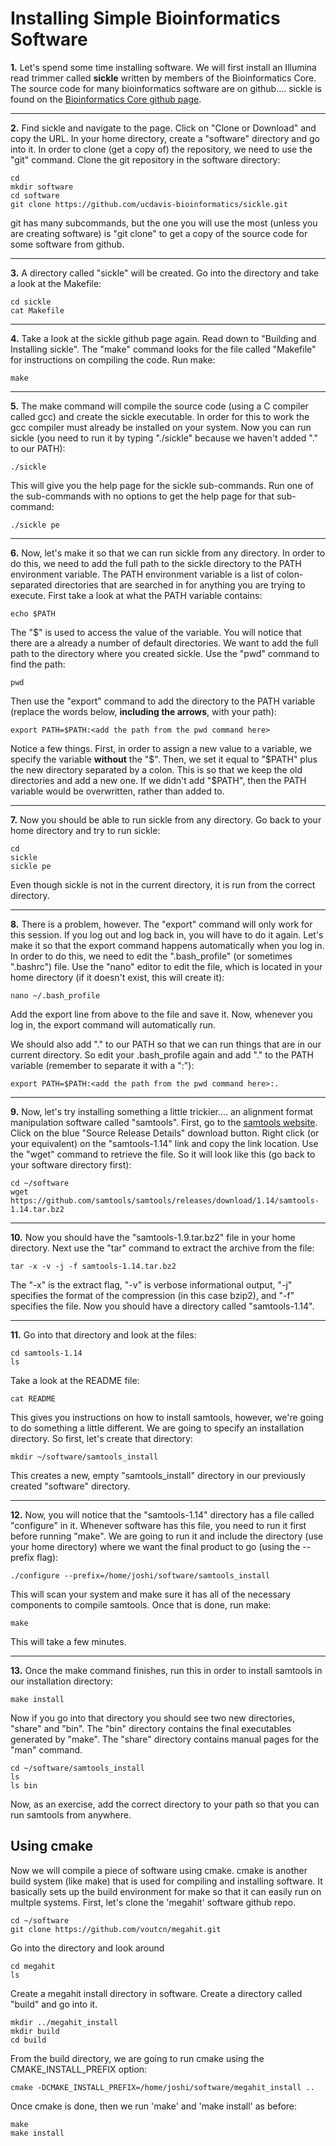 Installing Simple Bioinformatics Software
===========================================

**1\.** Let's spend some time installing software. We will first install an Illumina read trimmer called **sickle** written by members of the Bioinformatics Core. The source code for many bioinformatics software are on github.... sickle is found on the [Bioinformatics Core github page](https://github.com/ucdavis-bioinformatics).

---

**2\.** Find sickle and navigate to the page. Click on "Clone or Download" and copy the URL. In your home directory, create a "software" directory and go into it. In order to clone (get a copy of) the repository, we need to use the "git" command. Clone the git repository in the software directory:

	cd
	mkdir software
	cd software
	git clone https://github.com/ucdavis-bioinformatics/sickle.git

git has many subcommands, but the one you will use the most (unless you are creating software) is "git clone" to get a copy of the source code for some software from github.

---

**3\.** A directory called "sickle" will be created. Go into the directory and take a look at the Makefile:

	cd sickle
	cat Makefile

---

**4\.** Take a look at the sickle github page again. Read down to "Building and Installing sickle". The "make" command looks for the file called "Makefile" for instructions on compiling the code. Run make:

	make

---

**5\.** The make command will compile the source code (using a C compiler called gcc) and create the sickle executable. In order for this to work the gcc compiler must already be installed on your system. Now you can run sickle (you need to run it by typing "./sickle" because we haven't added "." to our PATH):

	./sickle

This will give you the help page for the sickle sub-commands. Run one of the sub-commands with no options to get the help page for that sub-command:

	./sickle pe

---

**6\.** Now, let's make it so that we can run sickle from any directory. In order to do this, we need to add the full path to the sickle directory to the PATH environment variable. The PATH environment variable is a list of colon-separated directories that are searched in for anything you are trying to execute. First take a look at what the PATH variable contains:

	echo $PATH

The "$" is used to access the value of the variable. You will notice that there are a already a number of default directories. We want to add the full path to the directory where you created sickle. Use the "pwd" command to find the path:

	pwd

Then use the "export" command to add the directory to the PATH variable (replace the words below, **including the arrows**, with your path):

	export PATH=$PATH:<add the path from the pwd command here>

Notice a few things. First, in order to assign a new value to a variable, we specify the variable **without** the "$". Then, we set it equal to "$PATH" plus the new directory separated by a colon. This is so that we keep the old directories and add a new one. If we didn't add "$PATH", then the PATH variable would be overwritten, rather than added to.

---

**7\.** Now you should be able to run sickle from any directory. Go back to your home directory and try to run sickle:

	cd
	sickle
	sickle pe

Even though sickle is not in the current directory, it is run from the correct directory.

---

**8\.** There is a problem, however. The "export" command will only work for this session. If you log out and log back in, you will have to do it again. Let's make it so that the export command happens automatically when you log in. In order to do this, we need to edit the ".bash_profile" (or sometimes ".bashrc") file. Use the "nano" editor to edit the file, which is located in your home directory (if it doesn't exist, this will create it):

	nano ~/.bash_profile

Add the export line from above to the file and save it. Now, whenever you log in, the export command will automatically run.

We should also add "." to our PATH so that we can run things that are in our current directory. So edit your .bash_profile again and add "." to the PATH variable (remember to separate it with a ":"):

	export PATH=$PATH:<add the path from the pwd command here>:.

---

**9\.** Now, let's try installing something a little trickier.... an alignment format manipulation software called "samtools". First, go to the [samtools website](http://www.htslib.org). Click on the blue "Source Release Details" download button. Right click (or your equivalent) on the "samtools-1.14" link and copy the link location. Use the "wget" command to retrieve the file. So it will look like this (go back to your software directory first):

	cd ~/software
	wget https://github.com/samtools/samtools/releases/download/1.14/samtools-1.14.tar.bz2

---

**10\.** Now you should have the "samtools-1.9.tar.bz2" file in your home directory. Next use the "tar" command to extract the archive from the file:

	tar -x -v -j -f samtools-1.14.tar.bz2

The "-x" is the extract flag, "-v" is verbose informational output, "-j" specifies the format of the compression (in this case bzip2), and "-f" specifies the file. Now you should have a directory called "samtools-1.14".

---

**11\.** Go into that directory and look at the files:

	cd samtools-1.14
	ls

Take a look at the README file:

	cat README

This gives you instructions on how to install samtools, however, we're going to do something a little different. We are going to specify an installation directory. So first, let's create that directory:

	mkdir ~/software/samtools_install

This creates a new, empty "samtools_install" directory in our previously created "software" directory.

---

**12\.** Now, you will notice that the "samtools-1.14" directory has a file called "configure" in it. Whenever software has this file, you need to run it first before running "make". We are going to run it and include the directory (use your home directory) where we want the final product to go (using the \-\-prefix flag):

	./configure --prefix=/home/joshi/software/samtools_install

This will scan your system and make sure it has all of the necessary components to compile samtools. Once that is done, run make:

	make

This will take a few minutes.

---

**13\.** Once the make command finishes, run this in order to install samtools in our installation directory:

	make install

Now if you go into that directory you should see two new directories, "share" and "bin". The "bin" directory contains the final executables generated by "make". The "share" directory contains manual pages for the "man" command. 

	cd ~/software/samtools_install
	ls
	ls bin

Now, as an exercise, add the correct directory to your path so that you can run samtools from anywhere.


## Using cmake

Now we will compile a piece of software using cmake. cmake is another build system (like make) that is used for compiling and installing software. It basically sets up the build environment for make so that it can easily run on multple systems. First, let's clone the 'megahit' software github repo.

	cd ~/software
	git clone https://github.com/voutcn/megahit.git

Go into the directory and look around

	cd megahit
	ls

Create a megahit install directory in software. Create a directory called "build" and go into it.

	mkdir ../megahit_install
	mkdir build
	cd build

From the build directory, we are going to run cmake using the CMAKE_INSTALL_PREFIX option:

	cmake -DCMAKE_INSTALL_PREFIX=/home/joshi/software/megahit_install ..

Once cmake is done, then we run 'make' and 'make install' as before:

	make
	make install